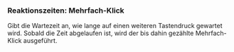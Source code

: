 ### Reaktionszeiten: Mehrfach-Klick

Gibt die Wartezeit an, wie lange auf einen weiteren Tastendruck gewartet wird. Sobald die Zeit abgelaufen ist, wird der bis dahin gezählte Mehrfach-Klick ausgeführt.